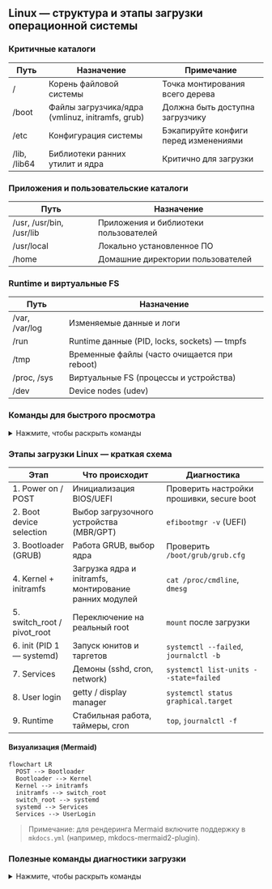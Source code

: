 ## Linux — структура и этапы загрузки операционной системы

### Критичные каталоги

| Путь | Назначение | Примечание |
|---|---|---|
| / | Корень файловой системы | Точка монтирования всего дерева |
| /boot | Файлы загрузчика/ядра (vmlinuz, initramfs, grub) | Должна быть доступна загрузчику |
| /etc | Конфигурация системы | Бэкапируйте конфиги перед изменениями |
| /lib, /lib64 | Библиотеки ранних утилит и ядра | Критично для загрузки |

### Приложения и пользовательские каталоги

| Путь | Назначение |
|---|---|
| /usr, /usr/bin, /usr/lib | Приложения и библиотеки пользователей |
| /usr/local | Локально установленное ПО |
| /home | Домашние директории пользователей |

### Runtime и виртуальные FS

| Путь | Назначение |
|---|---|
| /var, /var/log | Изменяемые данные и логи |
| /run | Runtime данные (PID, locks, sockets) — tmpfs |
| /tmp | Временные файлы (часто очищается при reboot) |
| /proc, /sys | Виртуальные FS (процессы и устройства) |
| /dev | Device nodes (udev) |

### Команды для быстрого просмотра

<details>
<summary>Нажмите, чтобы раскрыть команды</summary>

```bash
# Обзор точек монтирования и свободного места
df -hT
mount | column -t

# Содержимое root и критичных директорий
ls -la /boot /etc /var/log

# Информация о дисках и устройствах
lsblk -f
blkid

# Информация ядра/памяти
cat /proc/cpuinfo
cat /proc/meminfo
```

</details>

### Этапы загрузки Linux — краткая схема

| Этап | Что происходит | Диагностика |
|---|---|---|
| 1. Power on / POST | Инициализация BIOS/UEFI | Проверить настройки прошивки, secure boot |
| 2. Boot device selection | Выбор загрузочного устройства (MBR/GPT) | `efibootmgr -v` (UEFI) |
| 3. Bootloader (GRUB) | Работа GRUB, выбор ядра | Проверить `/boot/grub/grub.cfg` |
| 4. Kernel + initramfs | Загрузка ядра и initramfs, монтирование ранних модулей | `cat /proc/cmdline`, `dmesg` |
| 5. switch_root / pivot_root | Переключение на реальный root | `mount` после загрузки |
| 6. init (PID 1 — systemd) | Запуск юнитов и таргетов | `systemctl --failed`, `journalctl -b` |
| 7. Services | Демоны (sshd, cron, network) | `systemctl list-units --state=failed` |
| 8. User login | getty / display manager | `systemctl status graphical.target` |
| 9. Runtime | Стабильная работа, таймеры, cron | `top`, `journalctl -f` |

#### Визуализация (Mermaid)

```mermaid
flowchart LR
  POST --> Bootloader
  Bootloader --> Kernel
  Kernel --> initramfs
  initramfs --> switch_root
  switch_root --> systemd
  systemd --> Services
  Services --> UserLogin
```

> Примечание: для рендеринга Mermaid включите поддержку в `mkdocs.yml` (например, mkdocs-mermaid2-plugin).

### Полезные команды диагностики загрузки

<details>
<summary>Нажмите, чтобы раскрыть команды</summary>

```bash
uname -a
cat /proc/cmdline

# Журнал текущей загрузки
journalctl -b
journalctl -b -u sshd.service

# Последние ошибки
journalctl -p err -b

# Статус systemd
systemctl --failed
systemctl list-dependencies multi-user.target

# Проверка GRUB/UEFI
ls /boot
efibootmgr -v

# Для проблем с root/инициализацией
dmesg | less
cat /proc/mounts
mount
```

</details>
